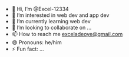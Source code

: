 - 👋 Hi, I’m @Excel-12334
- 👀 I’m interested in web dev and app dev
- 🌱 I’m currently learning web dev
- 💞️ I’m looking to collaborate on ...
- 📫 How to reach me exceladeoye@gmail.com
- 😄 Pronouns: he/him
- ⚡ Fun fact: ...

<!---
Excel-12334/Excel-12334 is a ✨ special ✨ repository because its `README.md` (this file) appears on your GitHub profile.
You can click the Preview link to take a look at your changes.
--->
